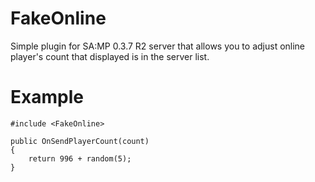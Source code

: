 # FakeOnline
Simple plugin for SA:MP 0.3.7 R2 server that allows you to adjust online player's count that displayed is in the server list.

# Example
```pawn
#include <FakeOnline>

public OnSendPlayerCount(count)
{
	return 996 + random(5);
}
```
